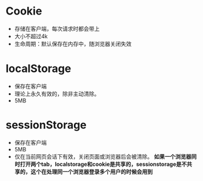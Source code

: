 # Cookie
- 存储在客户端，每次请求时都会带上
- 大小不超过4k
- 生命周期：默认保存在内存中，随浏览器关闭失效
# localStorage
- 保存在客户端
- 理论上永久有效的，除非主动清除。
- 5MB
# sessionStorage
- 保存在客户端
- 5MB
- 仅在当前网页会话下有效，关闭页面或浏览器后会被清除。
**如果一个浏览器同时打开两个tab，localstorage和cookie是共享的，sessionstorage是不共享的，这个在处理同一个浏览器登录多个用户的时候会用到**
